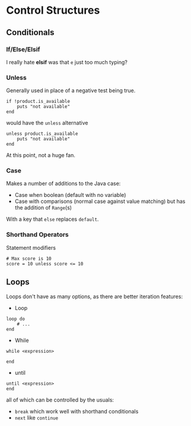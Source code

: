 # Control Structures

## Conditionals

### If/Else/Elsif

I really hate **elsif** was that `e` just too much typing?

### Unless

Generally used in place of a negative test being true.

```
if !product.is_available
    puts "not available"
end
```

would have the `unless` alternative

```
unless product.is_available
    puts "not available"
end
```

At this point, not a huge fan.

### Case

Makes a number of additions to the Java case:

- Case when boolean (default with no variable)
- Case with comparisons (normal case against value matching) but has the addition of `Range`(s)

With a key that `else` replaces `default`.

### Shorthand Operators

Statement modifiers

```
# Max score is 10
score = 10 unless score <= 10
```

## Loops

Loops don't have as many options, as there are better iteration features:

- Loop
```
loop do
    # ...
end
```

- While
```
while <expression>

end
```

- until 
```
until <expression>
end
```

all of which can be controlled by the usuals:

- `break` which work well with shorthand conditionals
- `next` like `continue`
